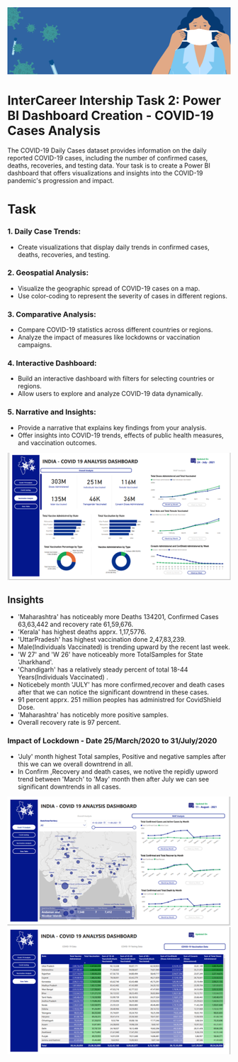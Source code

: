 <img src="covidbanner.png">

# InterCareer Intership Task 2: Power BI Dashboard Creation - COVID-19 Cases Analysis

The COVID-19 Daily Cases dataset provides information on
the daily reported COVID-19 cases, including the number of
confirmed cases, deaths, recoveries, and testing data. Your
task is to create a Power BI dashboard that offers
visualizations and insights into the COVID-19 pandemic's progression and impact.

# Task 

### 1. Daily Case Trends:
- Create visualizations that display daily trends in confirmed cases, deaths, recoveries, and
testing.
### 2. Geospatial Analysis:
- Visualize the geographic spread of COVID-19 cases on a map.
- Use color-coding to represent the severity of cases in different regions.
### 3. Comparative Analysis:
- Compare COVID-19 statistics across different countries or regions.
- Analyze the impact of measures like lockdowns or vaccination campaigns.
### 4. Interactive Dashboard:
- Build an interactive dashboard with filters for selecting countries or regions.
- Allow users to explore and analyze COVID-19 data dynamically.
### 5. Narrative and Insights:
- Provide a narrative that explains key findings from your analysis.
- Offer insights into COVID-19 trends, effects of public health measures, and vaccination
outcomes.

<img src="vaccine.png">

## Insights

- 'Maharashtra' has noticeably more Deaths 134201, Confirmed Cases 63,63,442 and recovery rate 61,59,676.
- 'Kerala' has highest deaths apprx. 1,17,5776.
- 'UttarPradesh' has highest vaccination done 2,47,83,239.
-  Male(Individuals Vaccinated) is trending upward by the recent last week.
-  'W 27' and 'W 26' have noticeably more TotalSamples for State 'Jharkhand'.
-  'Chandigarh' has a relatively steady percent of total 18-44 Years(Individuals Vaccinated) .
-  Noticebely month 'JULY' has more confirmed,recover and death cases after that we can notice the significant downtrend in these cases.
-  91 percent apprx. 251 million peoples has administred for CovidShield Dose.
-  'Maharashtra' has noticebly more positive samples.
-  Overall recovery rate is 97 percent.

### Impact of Lockdown - Date 25/March/2020 to 31/July/2020

- 'July' month highest Total samples, Positive and negative samples after this we can we overall downtrend in all.
- In Confirm ,Recovery and death cases, we notive the repidly upword trend between 'March' to 'May' month then after July we can see significant downtrends in all cases.

<img src="CMap.png"><img src="datat.png">

  




